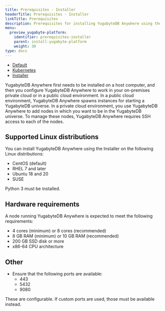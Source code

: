 ```yaml
---
title: Prerequisites - Installer
headerTitle: Prerequisites - Installer
linkTitle: Prerequisites
description: Prerequisites for installing YugabyteDB Anywhere using the installer
menu:
  preview_yugabyte-platform:
    identifier: prerequisites-installer
    parent: install-yugabyte-platform
    weight: 30
type: docs
---
```


<ul class="nav nav-tabs-alt nav-tabs-yb">

  <li>
    <a href="../default/" class="nav-link">
      <i class="fa-solid fa-cloud"></i>Default</a>
  </li>

  <li>
    <a href="../kubernetes/" class="nav-link">
      <i class="fa-regular fa-dharmachakra" aria-hidden="true"></i>Kubernetes</a>
  </li>

  <li>
    <a href="../installer/" class="nav-link active">
      <i class="fa-solid fa-building" aria-hidden="true"></i>Installer</a>
  </li>

</ul>

YugabyteDB Anywhere first needs to be installed on a host computer, and then you configure YugabyteDB Anywhere to work in your on-premises private cloud or in a public cloud environment. In a public cloud environment, YugabyteDB Anywhere spawns instances for starting a YugabyteDB universe. In a private cloud environment, you use YugabyteDB Anywhere to add nodes in which you want to be in the YugabyteDB universe. To manage these nodes, YugabyteDB Anywhere requires SSH access to each of the nodes.

## Supported Linux distributions

You can install YugabyteDB Anywhere using the Installer on the following Linux distributions:

- CentOS (default)
- RHEL 7 and later
- Ubuntu 18 and 20
- SUSE

Python 3 must be installed.

## Hardware requirements

A node running YugabyteDB Anywhere is expected to meet the following requirements:

- 4 cores (minimum) or 8 cores (recommended)
- 8 GB RAM (minimum) or 10 GB RAM (recommended)
- 200 GB SSD disk or more
- x86-64 CPU architecture

## Other

- Ensure that the following ports are available:
  - 443
  - 5432
  - 9080

These are configurable. If custom ports are used, those must be available instead.
